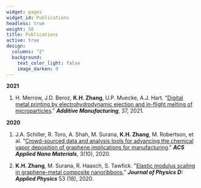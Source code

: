```yaml
---
widget: pages
widget_id: Publications
headless: true
weight: 50
title: Publications
active: true
design:
  columns: "2"
  background:
    text_color_light: false
    image_darken: 0
---
```

**2021**

1. H. Merrow, J.D. Beroz, **K.H. Zhang**, U.P. Muecke, A.J. Hart. "[Digital metal printing by electrohydrodynamic ejection and in-flight melting of microparticles](https://www.sciencedirect.com/science/article/abs/pii/S2214860420310757)." ***Additive Manufacturing***, 37, 2021.

**2020**

1. J.A. Schiller, R. Toro, A. Shah, M. Surana, **K.H. Zhang**, M. Robertson, et al. "[Crowd-sourced data and analysis tools for advancing the chemical vapor deposition of graphene implications for manufacturing](https://pubs.acs.org/doi/abs/10.1021/acsanm.0c02018)." ***ACS Applied Nano Materials***, 3(10), 2020.


2. **K.H. Zhang**, M. Surana, R. Haasch, S. Tawfick. "[Elastic modulus scaling in graphene-metal composite nanoribbons.](https://iopscience.iop.org/article/10.1088/1361-6463/ab7329)" ***Journal of Physics D: Applied Physics*** 53 (18), 2020.